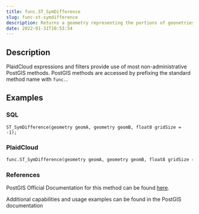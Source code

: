 ```yaml
---
title: func.ST_SymDifference
slug: func-st-symdifference
description: Returns a geometry representing the portions of geonetries A and B that do not intersect
date: 2022-01-31T10:53:54
---
```



## Description


PlaidCloud expressions and filters provide use of most non-administrative PostGIS methods. PostGIS methods are accessed by prefixing the standard method name with `func.`.



## Examples


### SQL



```
ST_SymDifference(geometry geomA, geometry geomB, float8 gridSize = -1);
```


### PlaidCloud



```python
func.ST_SymDifference(geometry geomA, geometry geomB, float8 gridSize = -1)
```


### References


PostGIS Official Documentation for this method can be found [here](https://postgis.net/docs/manual-3.1/ST_SymDifference.html).



Additional capabilities and usage examples can be found in the PostGIS documentation

